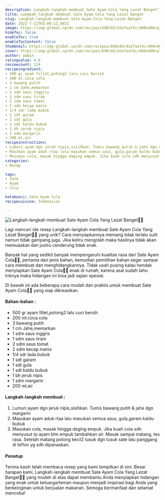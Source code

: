```yaml
---
description: Langkah-langkah membuat Sate Ayam Cola Yang Lezat Banget"
title: Langkah-langkah membuat Sate Ayam Cola Yang Lezat Banget
slug: Langkah-langkah-membuat-Sate-Ayam-Cola-Yang-Lezat-Banget
date: 2022-7-11T03:09:12.063Z
image: https://img-global.cpcdn.com/recipes/b98c02c42efaa74c/400x400cq70/photo.jpg
hideToc: false
enableToc: true
enableTocContent: false
thumbnail: https://img-global.cpcdn.com/recipes/b98c02c42efaa74c/400x400cq70/photo.jpg
cover: https://img-global.cpcdn.com/recipes/b98c02c42efaa74c/400x400cq70/photo.jpg
author: admin
ratingvalue: 4.8
reviewcount: 124
recipeingredient:
- 500 gr ayam fillet,potong2 lalu cuci bersih
- 200 ml.coca cola
- 3 bawang putih
- 1 cm Jahe,memarkan
- 1 sdm saus inggris
- 1 sdm saus tiram
- 2 sdm saus tomat
- 2 sdm kecap manis
- 1/4 sdr lada bubuk
- 1 sdt garam
- 1 sdt gula
- 1 sdt kaldu bubuk
- 1 bh jeruk nipis
- 1 sdm margarin
- 200 ml.air
recipeinstructions:
- Lumuri ayam dgn jeruk nipis,sisihkan. Tumis bawang putih & jahe dgn margarin
- Masukan ayam aduk rtaa lalu masukan semua saus, gula,garam kaldu bubuk
- Masukan cola, masak hingga daging empuk. Jika kuah cola sdh menyusut tp ayam blm empuk tambahkan air. Masak sampai matang, tes rasa. Setelah matang potong kecil2 tusuk dgn tusuk sate lalu panggang di teflon yg sdh dipanaskan.
categories:
- Resep

tags:
- Sate
- Ayam
- Cola

katakunci: Sate Ayam Cola
recipecuisine: Indonesian

---
```


![Langkah-langkah membuat Sate Ayam Cola Yang Lezat Banget👩‍🍳](https://img-global.cpcdn.com/recipes/b98c02c42efaa74c/400x400cq70/photo.jpg)

Lagi mencari ide resep Langkah-langkah membuat Sate Ayam Cola Yang Lezat Banget👩‍🍳 yang unik? Cara menyiapkannya memang tidak terlalu sulit namun tidak gampang juga. Jika keliru mengolah maka hasilnya tidak akan memuaskan dan justru cenderung tidak enak.

Banyak hal yang sedikit banyak mempengaruhi kualitas rasa dari Sate Ayam Cola👩‍🍳, pertama dari jenis bahan, kemudian pemilihan bahan segar sampai cara membuat dan menghidangkannya. Tidak usah pusing kalau hendak menyiapkan Sate Ayam Cola👩‍🍳 enak di rumah, karena asal sudah tahu triknya maka hidangan ini bisa jadi sajian spesial.

Di bawah ini ada beberapa cara mudah dan praktis untuk membuat Sate Ayam Cola👩‍🍳 yang siap dikreasikan.

<!--inarticleads1-->

#### Bahan-bahan :

- 500 gr ayam fillet,potong2 lalu cuci bersih
- 200 ml.coca cola
- 3 bawang putih
- 1 cm Jahe,memarkan
- 1 sdm saus inggris
- 1 sdm saus tiram
- 2 sdm saus tomat
- 2 sdm kecap manis
- 1/4 sdr lada bubuk
- 1 sdt garam
- 1 sdt gula
- 1 sdt kaldu bubuk
- 1 bh jeruk nipis
- 1 sdm margarin
- 200 ml.air

<!--inarticleads2-->

#### Langkah-langkah membuat :

1. Lumuri ayam dgn jeruk nipis,sisihkan. Tumis bawang putih & jahe dgn margarin
1. Masukan ayam aduk rtaa lalu masukan semua saus, gula,garam kaldu bubuk
1. Masukan cola, masak hingga daging empuk. Jika kuah cola sdh menyusut tp ayam blm empuk tambahkan air. Masak sampai matang, tes rasa. Setelah matang potong kecil2 tusuk dgn tusuk sate lalu panggang di teflon yg sdh dipanaskan.

#### Penutup

Terima kasih telah membaca resep yang kami tampilkan di sini. Besar harapan kami, Langkah-langkah membuat Sate Ayam Cola Yang Lezat Banget👩‍🍳 yang mudah di atas dapat membantu Anda menyiapkan hidangan yang enak untuk keluarga/teman maupun menjadi inspirasi bagi Anda yang berkeinginan untuk berjualan makanan. Semoga bermanfaat dan selamat mencoba!